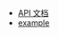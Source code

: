 - [API 文档](http://poi.apache.org/apidocs/5.0/)
- [example](http://poi.apache.org/components/spreadsheet/examples.html)
